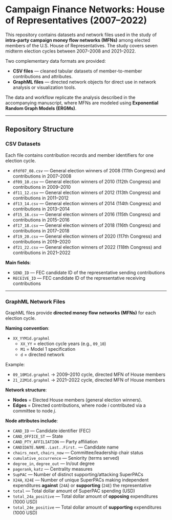 # Campaign Finance Networks: House of Representatives (2007–2022)

This repository contains datasets and network files used in the study of **intra-party campaign money flow networks (MFNs)** among elected members of the U.S. House of Representatives. The study covers seven midterm election cycles between 2007–2008 and 2021–2022.  

Two complementary data formats are provided:  
- **CSV files** — cleaned tabular datasets of member-to-member contributions and attributes.  
- **GraphML files** — directed network objects for direct use in network analysis or visualization tools.  

The data and workflow replicate the analysis described in the accompanying manuscript, where MFNs are modeled using **Exponential Random Graph Models (ERGMs)**.

---

## Repository Structure

### CSV Datasets

Each file contains contribution records and member identifiers for one election cycle.  

- `dfdf07_08.csv` — General election winners of 2008 (111th Congress) and contributions in 2007–2008  
- `df09_10.csv` — General election winners of 2010 (112th Congress) and contributions in 2009–2010  
- `df11_12.csv` — General election winners of 2012 (113th Congress) and contributions in 2011–2012  
- `df13_14.csv` — General election winners of 2014 (114th Congress) and contributions in 2013–2014  
- `df15_16.csv` — General election winners of 2016 (115th Congress) and contributions in 2015–2016  
- `df17_18.csv` — General election winners of 2018 (116th Congress) and contributions in 2017–2018  
- `df19_20.csv` — General election winners of 2020 (117th Congress) and contributions in 2019–2020  
- `df21_22.csv` — General election winners of 2022 (118th Congress) and contributions in 2021–2022  

**Main fields**:  
- `SEND_ID` — FEC candidate ID of the representative sending contributions  
- `RECEIVE_ID` — FEC candidate ID of the representative receiving contributions  

---

### GraphML Network Files

GraphML files provide **directed money flow networks (MFNs)** for each election cycle.  

**Naming convention**:  
- `XX_YYM1d.graphml`  
  - `XX_YY` = election cycle years (e.g., `09_10`)  
  - `M1` = Model 1 specification  
  - `d` = directed network  

Example:  
- `09_10M1d.graphml` → 2009–2010 cycle, directed MFN of House members  
- `21_22M1d.graphml` → 2021–2022 cycle, directed MFN of House members  

**Network structure**:  
- **Nodes** = Elected House members (general election winners).  
- **Edges** = Directed contributions, where node *i* contributed via a committee to node *j*.  

**Node attributes include**:  
- `CAND_ID` — Candidate identifier (FEC)  
- `CAND_OFFICE_ST` — State  
- `CAND_PTY_AFFILIATION` — Party affiliation  
- `CANDIDATE.NAME..Last..First.` — Candidate name  
- `chairs_next`, `chairs_now` — Committee/leadership chair status  
- `cumulative_occurrence` — Seniority (terms served)  
- `degree_in`, `degree_out` — In/out degree  
- `pagerank`, `katz` — Centrality measures  
- `SupPAC` — Number of distinct supporting/attacking SuperPACs  
- `X24A`, `X24E` — Number of unique SuperPACs making independent expenditures **against** (`24A`) or **supporting** (`24E`) the representative  
- `total` — Total dollar amount of SuperPAC spending (USD)  
- `total_24a_positive` — Total dollar amount of **opposing** expenditures (1000 USD)  
- `total_24e_positive` — Total dollar amount of **supporting** expenditures (1000 USD)  

